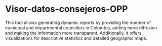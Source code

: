 # Visor-datos-consejeros-OPP
This tool allows generating dynamic reports by providing the number of municipal and departmental councilors in Colombia, adding more diffusion and making the information more transparent. Additionally, it offers visualizations for descriptive statistics and detailed geographic maps.
